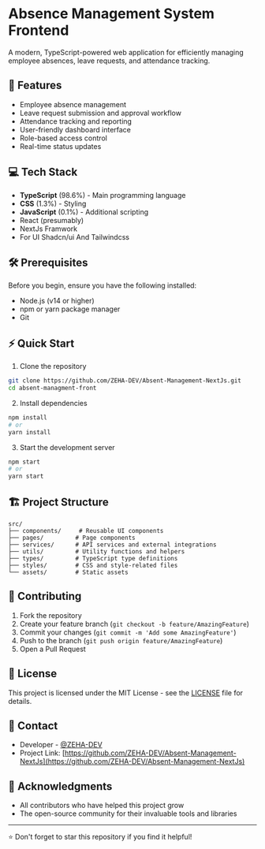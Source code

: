 # Absence Management System Frontend

A modern, TypeScript-powered web application for efficiently managing employee absences, leave requests, and attendance tracking.

## 🚀 Features

- Employee absence management
- Leave request submission and approval workflow
- Attendance tracking and reporting
- User-friendly dashboard interface
- Role-based access control
- Real-time status updates

## 💻 Tech Stack

- **TypeScript** (98.6%) - Main programming language
- **CSS** (1.3%) - Styling
- **JavaScript** (0.1%) - Additional scripting
- React (presumably)
- NextJs Framwork
- For UI Shadcn/ui And Tailwindcss

## 🛠️ Prerequisites

Before you begin, ensure you have the following installed:
- Node.js (v14 or higher)
- npm or yarn package manager
- Git

## ⚡ Quick Start

1. Clone the repository
```bash
git clone https://github.com/ZEHA-DEV/Absent-Management-NextJs.git
cd absent-managment-front
```

2. Install dependencies
```bash
npm install
# or
yarn install
```

3. Start the development server
```bash
npm start
# or
yarn start
```

## 🏗️ Project Structure

```
src/
├── components/     # Reusable UI components
├── pages/         # Page components
├── services/      # API services and external integrations
├── utils/         # Utility functions and helpers
├── types/         # TypeScript type definitions
├── styles/        # CSS and style-related files
└── assets/        # Static assets
```

## 📝 Contributing

1. Fork the repository
2. Create your feature branch (`git checkout -b feature/AmazingFeature`)
3. Commit your changes (`git commit -m 'Add some AmazingFeature'`)
4. Push to the branch (`git push origin feature/AmazingFeature`)
5. Open a Pull Request

## 📜 License

This project is licensed under the MIT License - see the [LICENSE](LICENSE) file for details.

## 👥 Contact

- Developer - [@ZEHA-DEV](https://github.com/ZEHA-DEV)
- Project Link: [https://github.com/ZEHA-DEV/Absent-Management-NextJs](https://github.com/ZEHA-DEV/Absent-Management-NextJs)

## 🙏 Acknowledgments

- All contributors who have helped this project grow
- The open-source community for their invaluable tools and libraries

---

⭐ Don't forget to star this repository if you find it helpful!